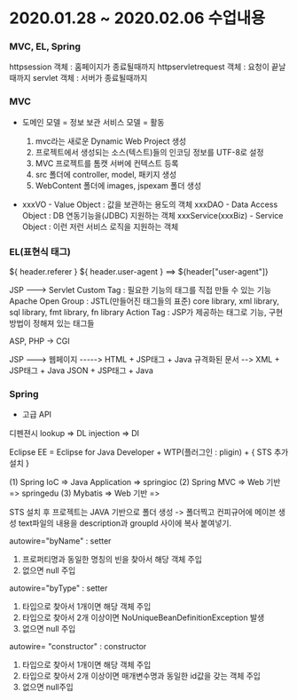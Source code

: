 # 2020.01.28 ~ 2020.02.06 수업내용

### MVC, EL, Spring

httpsession 객체 : 홈페이지가 종료될때까지
httpservletrequest 객체 : 요청이 끝날때까지
servlet 객체 : 서버가 종료될때까지



### MVC

- 도메인 모델 = 정보 보관
   서비스 모델 = 활동
   1) mvc라는 새로운 Dynamic Web Project 생성
   2) 프로젝트에서 생성되는 소스(텍스트)들의 인코딩 정보를 UTF-8로 설정
   3) MVC 프로젝트를 톰캣 서버에 컨텍스트 등록
   4) src 폴더에 controller, model, 패키지 생성
   5) WebContent 폴더에 images, jspexam 폴더 생성

- xxxVO - Value Object : 값을 보관하는 용도의 객체
  xxxDAO - Data Access Object : DB 연동기능을(JDBC) 지원하는 객체
  xxxService(xxxBiz) - Service Object : 이런 저런 서비스 로직을 지원하는 객체



### EL(표현식 태그)

${ header.referer }
 ${ header.user-agent } ==> ${header["user-agent"]}


JSP ---> Servlet
	Custom Tag : 필요한 기능의 태그를 직접 만들 수 있는 기능
		Apache Open Group : JSTL(만들어진 태그들의 표준)
			core library, xml library, sql library, fmt library, fn library
		Action Tag : JSP가 제공하는 태그로 기능, 구현방법이 정해져 있는 태그들

ASP, PHP -> CGI

JSP ---> 웹페이지 -----> HTML + JSP태그 + Java
	규격화된 문서 --> XML + JSP태그 + Java
			JSON + JSP태그 + Java



### Spring

- 고급 API

디펜젼시 lookup => DL
	injection => DI

Eclipse EE = Eclipse for Java Developer + WTP(플러그인 : pligin) + { STS 추가설치 }

 (1) Spring IoC	=> Java Application	=> springioc
 (2) Spring MVC	=> Web 기반		=> springedu
 (3) Mybatis	=> Web 기반		=> 

STS 설치 후 프로젝트는 JAVA 기반으로 폴더 생성 -> 폴더찍고 컨피규어에 메이븐 생성
text파일의 내용을 description과 groupId 사이에 복사 붙여넣기.

autowire="byName" : setter
1. 프로퍼티명과 동일한 명칭의 빈을 찾아서 해당 객체 주입
2. 없으면 null 주입

autowire="byType" : setter
1. 타입으로 찾아서 1개이면 해당 객체 주입
2. 타입으로 찾아서 2개 이상이면 NoUniqueBeanDefinitionException 발생
3. 없으면 null 주입

autowire= "constructor" : constructor
1. 타입으로 찾아서 1개이면 해당 객체 주입
2. 타입으로 찾아서 2개 이상이면 매개변수명과 동일한 id값을 갖는 객체 주입
3. 없으면 null주입